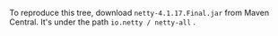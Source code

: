 To reproduce this tree, download `netty-4.1.17.Final.jar` from Maven Central. It's under the path
`io.netty / netty-all` .
